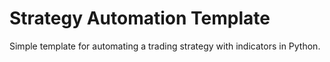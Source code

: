 # Strategy Automation Template
Simple template for automating a trading strategy with indicators in Python. 
